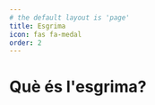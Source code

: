 ```yaml
---
# the default layout is 'page'
title: Esgrima
icon: fas fa-medal
order: 2
---
```


# Què és l'esgrima?
